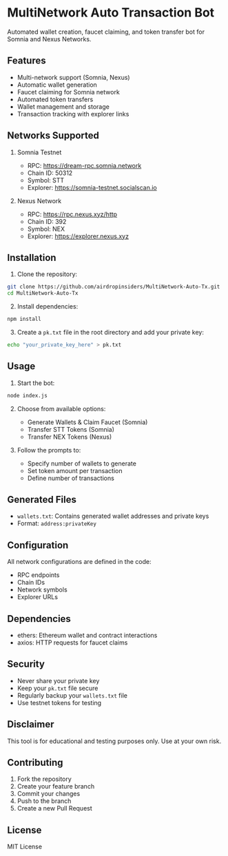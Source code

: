 # MultiNetwork Auto Transaction Bot

Automated wallet creation, faucet claiming, and token transfer bot for Somnia and Nexus Networks.

## Features

- Multi-network support (Somnia, Nexus)
- Automatic wallet generation
- Faucet claiming for Somnia network
- Automated token transfers
- Wallet management and storage
- Transaction tracking with explorer links

## Networks Supported

1. Somnia Testnet
   - RPC: https://dream-rpc.somnia.network
   - Chain ID: 50312
   - Symbol: STT
   - Explorer: https://somnia-testnet.socialscan.io

2. Nexus Network
   - RPC: https://rpc.nexus.xyz/http
   - Chain ID: 392
   - Symbol: NEX
   - Explorer: https://explorer.nexus.xyz

## Installation

1. Clone the repository:
```bash
git clone https://github.com/airdropinsiders/MultiNetwork-Auto-Tx.git
cd MultiNetwork-Auto-Tx
```

2. Install dependencies:
```bash
npm install
```

3. Create a `pk.txt` file in the root directory and add your private key:
```bash
echo "your_private_key_here" > pk.txt
```

## Usage

1. Start the bot:
```bash
node index.js
```

2. Choose from available options:
   - Generate Wallets & Claim Faucet (Somnia)
   - Transfer STT Tokens (Somnia)
   - Transfer NEX Tokens (Nexus)

3. Follow the prompts to:
   - Specify number of wallets to generate
   - Set token amount per transaction
   - Define number of transactions

## Generated Files

- `wallets.txt`: Contains generated wallet addresses and private keys
- Format: `address:privateKey`

## Configuration

All network configurations are defined in the code:
- RPC endpoints
- Chain IDs
- Network symbols
- Explorer URLs

## Dependencies

- ethers: Ethereum wallet and contract interactions
- axios: HTTP requests for faucet claims

## Security

- Never share your private key
- Keep your `pk.txt` file secure
- Regularly backup your `wallets.txt` file
- Use testnet tokens for testing

## Disclaimer

This tool is for educational and testing purposes only. Use at your own risk.

## Contributing

1. Fork the repository
2. Create your feature branch
3. Commit your changes
4. Push to the branch
5. Create a new Pull Request

## License

MIT License
